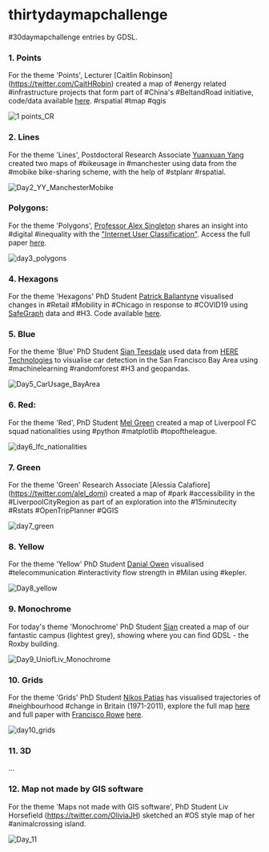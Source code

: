 # thirtydaymapchallenge
#30daymapchallenge entries by GDSL.

### 1. Points
For the theme 'Points', Lecturer [Caitlin Robinson] (https://twitter.com/CaitHRobin) created a map of #energy related #infrastructure projects that form part of #China's #BeltandRoad initiative, code/data available [here](https://github.com/CaitHRobinson/beltandroa). #rspatial #tmap #qgis

![1 points_CR](https://user-images.githubusercontent.com/57355504/98963967-2bccc580-2500-11eb-9370-301d3c0f6da2.png)

### 2. Lines
For the theme 'Lines', Postdoctoral Research Associate [Yuanxuan Yang](https://twitter.com/yyuanxuan) created two maps of #bikeusage in #manchester using data from the #mobike bike-sharing scheme, with the help of #stplanr #rspatial.

![Day2_YY_ManchesterMobike](https://user-images.githubusercontent.com/57355504/98964357-9ed63c00-2500-11eb-9995-5316a15b7b11.png)

### Polygons:
For the theme 'Polygons', [Professor Alex Singleton](https://twitter.com/alexsingleton) shares an insight into #digital #inequality with the ["Internet User Classification"](https://tinyurl.com/y4loqbvj). Access the full paper [here](https://tinyurl.com/y2zhv4ma).

![day3_polygons](https://user-images.githubusercontent.com/57355504/98964330-97169780-2500-11eb-903f-29edc9885c40.png)

### 4. Hexagons
For the theme 'Hexagons' PhD Student [Patrick Ballantyne](https://twitter.com/pj_ballantyne) visualised changes in #Retail #Mobility in #Chicago in response to #COVID19 using [SafeGraph](https://twitter.com/SafeGraph) data and #H3. Code available [here](https://bit.ly/36ib2ZR).

### 5. Blue
For the theme 'Blue' PhD Student [Sian Teesdale](https://twitter.com/SianTeesdale) used data from [HERE Technologies](https://twitter.com/here) to visualise car detection in the San Francisco Bay Area using #machinelearning #randomforest #H3 and geopandas.

![Day5_CarUsage_BayArea](https://user-images.githubusercontent.com/57355504/98964319-92ea7a00-2500-11eb-9624-0e4c7ebd3265.png)

### 6. Red:
For the theme 'Red', PhD Student [Mel Green](https://twitter.com/MelanieGreen_1) created a map of Liverpool FC squad nationalities using #python #matplotlib #topoftheleague.

![day6_lfc_nationalities](https://user-images.githubusercontent.com/57355504/98964296-8d8d2f80-2500-11eb-8adf-92cae6d9f7b1.png)

### 7. Green
For the theme 'Green' Research Associate [Alessia Calafiore] (https://twitter.com/alel_domi) created a map of #park #accessibility in the #LiverpoolCityRegion as part of an exploration into the #15minutecity #Rstats #OpenTripPlanner #QGIS 

![day7_green](https://user-images.githubusercontent.com/57355504/98964236-7bab8c80-2500-11eb-913d-7635bfe04070.jpg)

### 8. Yellow
For the theme 'Yellow' PhD Student [Danial Owen](https://twitter.com/DanialOwenCDT) visualised #telecommunication #interactivity flow strength in #Milan using #kepler.

![Day8_yellow](https://user-images.githubusercontent.com/57355504/98964446-b8778380-2500-11eb-9840-b171f5ff2311.png)

### 9. Monochrome
For today's theme 'Monochrome' PhD Student [Sian](https://twitter.com/SianTeesdale) created a map of our fantastic campus (lightest grey), showing where you can find GDSL - the Roxby building.

![Day9_UniofLiv_Monochrome](https://user-images.githubusercontent.com/57355504/98964421-b01f4880-2500-11eb-8a8f-c4dc893d6984.png)

### 10. Grids
For the theme 'Grids' PhD Student [Nikos Patias](https://twitter.com/pat_nikos) has visualised trajectories of #neighbourhood #change in Britain (1971-2011), explore the full map [here](https://bit.ly/2KHqq6N) and full paper with [Francisco Rowe](https://twitter.com/Fcorowe) [here](https://bit.ly/3lgZhZD).

![day10_grids](https://user-images.githubusercontent.com/57355504/98964407-aac1fe00-2500-11eb-819d-ccf1c467d99c.png)

### 11. 3D
...

### 12. Map not made by GIS software
For the theme 'Maps not made with GIS software', PhD Student Liv Horsefield (https://twitter.com/OliviaJH) sketched an #OS style map of her #animalcrossing island.

![Day_11](https://user-images.githubusercontent.com/57355504/98964675-03919680-2501-11eb-8712-9f6a1ac1a7f1.jpg)
